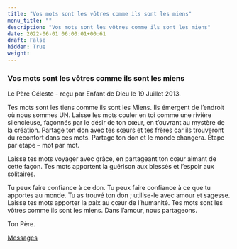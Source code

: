 ```yaml
---
title: "Vos mots sont les vôtres comme ils sont les miens"
menu_title: ""
description: "Vos mots sont les vôtres comme ils sont les miens"
date: 2022-06-01 06:00:01+00:61
draft: False
hidden: True
weight:
---
```

### Vos mots sont les vôtres comme ils sont les miens

Le Père Céleste - reçu par Enfant de Dieu le 19 Juillet 2013.

Tes mots sont les tiens comme ils sont les Miens. Ils émergent de l’endroit où nous sommes UN. Laisse les mots couler en toi comme une rivière silencieuse, façonnés par le désir de ton cœur, en t’ouvrant au mystère de la création. Partage ton don avec tes sœurs et tes frères car ils trouveront du réconfort dans ces mots. Partage ton don et le monde changera. Étape par étape – mot par mot.

Laisse tes mots voyager avec grâce, en partageant ton cœur aimant de cette façon. Tes mots apportent la guérison aux blessés et l’espoir aux solitaires.

Tu peux faire confiance à ce don. Tu peux faire confiance à ce que tu apportes au monde. Tu as trouvé ton don ; utilise-le avec amour et sagesse. Laisse tes mots apporter la paix au cœur de l’humanité. Tes mots sont les vôtres comme ils sont les miens. Dans l’amour, nous partageons.

Ton Père.

[Messages](/fr-contemporary-messages/fr-contemporary-messages-by-date-order/fr-contemporary-messages-2013)
